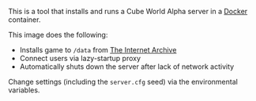 This is a tool that installs and runs a Cube World Alpha server in a [Docker](https://www.docker.com/) container.

This image does the following:
- Installs game to `/data` from [The Internet Archive](https://archive.org/details/CubeWorldAlpha)
- Connect users via lazy-startup proxy
- Automatically shuts down the server after lack of network activity

Change settings (including the `server.cfg` seed) via the environmental variables.